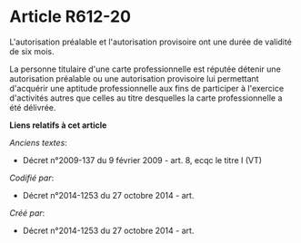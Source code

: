 # Article R612-20

L'autorisation préalable et l'autorisation provisoire ont une durée de validité de six mois.

La personne titulaire d'une carte professionnelle est réputée détenir une autorisation préalable ou une autorisation
provisoire lui permettant d'acquérir une aptitude professionnelle aux fins de participer à l'exercice d'activités autres que
celles au titre desquelles la carte professionnelle a été délivrée.

**Liens relatifs à cet article**

_Anciens textes_:

  - Décret n°2009-137 du 9 février 2009 - art. 8, ecqc le titre I (VT)

_Codifié par_:

  - Décret n°2014-1253 du 27 octobre 2014 - art.

_Créé par_:

  - Décret n°2014-1253 du 27 octobre 2014 - art.

